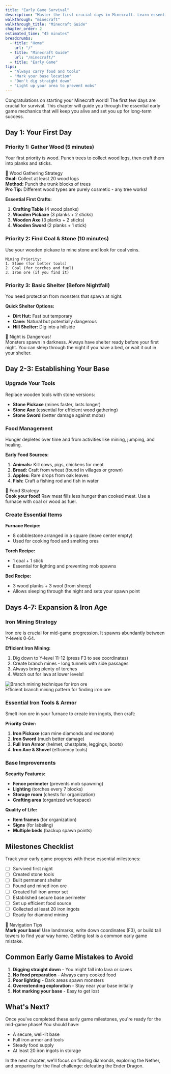 ```yaml
---
title: "Early Game Survival"
description: "Master the first crucial days in Minecraft. Learn essential survival skills, basic tools, and how to thrive in your new world."
walkthrough: "minecraft"
walkthrough_title: "Minecraft Guide"
chapter_order: 2
estimated_time: "45 minutes"
breadcrumbs:
  - title: "Home"
    url: "/"
  - title: "Minecraft Guide"
    url: "/minecraft/"
  - title: "Early Game"
tips:
  - "Always carry food and tools"
  - "Mark your base location"
  - "Don't dig straight down"
  - "Light up your area to prevent mobs"
---
```


Congratulations on starting your Minecraft world! The first few days are crucial for survival. This chapter will guide you through the essential early game mechanics that will keep you alive and set you up for long-term success.

## Day 1: Your First Day

### Priority 1: Gather Wood (5 minutes)
Your first priority is wood. Punch trees to collect wood logs, then craft them into planks and sticks.

<div class="tip-box">
  <div class="tip-title">🌳 Wood Gathering Strategy</div>
  <strong>Goal:</strong> Collect at least 20 wood logs<br>
  <strong>Method:</strong> Punch the trunk blocks of trees<br>
  <strong>Pro Tip:</strong> Different wood types are purely cosmetic - any tree works!
</div>

**Essential First Crafts:**
1. **Crafting Table** (4 wood planks)
2. **Wooden Pickaxe** (3 planks + 2 sticks)
3. **Wooden Axe** (3 planks + 2 sticks)
4. **Wooden Sword** (2 planks + 1 stick)

### Priority 2: Find Coal & Stone (10 minutes)
Use your wooden pickaxe to mine stone and look for coal veins.

```
Mining Priority:
1. Stone (for better tools)
2. Coal (for torches and fuel)
3. Iron ore (if you find it)
```

### Priority 3: Basic Shelter (Before Nightfall)
You need protection from monsters that spawn at night.

**Quick Shelter Options:**
- **Dirt Hut:** Fast but temporary
- **Cave:** Natural but potentially dangerous
- **Hill Shelter:** Dig into a hillside

<div class="tip-box warning">
  <div class="tip-title">🌙 Night is Dangerous!</div>
  Monsters spawn in darkness. Always have shelter ready before your first night. You can sleep through the night if you have a bed, or wait it out in your shelter.
</div>

## Day 2-3: Establishing Your Base

### Upgrade Your Tools
Replace wooden tools with stone versions:
- **Stone Pickaxe** (mines faster, lasts longer)
- **Stone Axe** (essential for efficient wood gathering)
- **Stone Sword** (better damage against mobs)

### Food Management
Hunger depletes over time and from activities like mining, jumping, and healing.

**Early Food Sources:**
1. **Animals:** Kill cows, pigs, chickens for meat
2. **Bread:** Craft from wheat (found in villages or grown)
3. **Apples:** Rare drops from oak leaves
4. **Fish:** Craft a fishing rod and fish in water

<div class="tip-box success">
  <div class="tip-title">🍖 Food Strategy</div>
  <strong>Cook your food!</strong> Raw meat fills less hunger than cooked meat. Use a furnace with coal or wood as fuel.
</div>

### Create Essential Items

**Furnace Recipe:**
- 8 cobblestone arranged in a square (leave center empty)
- Used for cooking food and smelting ores

**Torch Recipe:**
- 1 coal + 1 stick
- Essential for lighting and preventing mob spawns

**Bed Recipe:**
- 3 wood planks + 3 wool (from sheep)
- Allows sleeping through the night and sets your spawn point

## Days 4-7: Expansion & Iron Age

### Iron Mining Strategy
Iron ore is crucial for mid-game progression. It spawns abundantly between Y-levels 0-64.

**Efficient Iron Mining:**
1. Dig down to Y-level 11-12 (press F3 to see coordinates)
2. Create branch mines - long tunnels with side passages
3. Always bring plenty of torches
4. Watch out for lava at lower levels!

<div class="screenshot">
  <img src="{{ '/assets/images/minecraft-branch-mine.png' | relative_url }}" alt="Branch mining technique for iron ore" loading="lazy">
  <div class="caption">Efficient branch mining pattern for finding iron ore</div>
</div>

### Essential Iron Tools & Armor
Smelt iron ore in your furnace to create iron ingots, then craft:

**Priority Order:**
1. **Iron Pickaxe** (can mine diamonds and redstone)
2. **Iron Sword** (much better damage)
3. **Full Iron Armor** (helmet, chestplate, leggings, boots)
4. **Iron Axe & Shovel** (efficiency tools)

### Base Improvements

**Security Features:**
- **Fence perimeter** (prevents mob spawning)
- **Lighting** (torches every 7 blocks)
- **Storage room** (chests for organization)
- **Crafting area** (organized workspace)

**Quality of Life:**
- **Item frames** (for organization)
- **Signs** (for labeling)
- **Multiple beds** (backup spawn points)

## Milestones Checklist

Track your early game progress with these essential milestones:

- [ ] Survived first night
- [ ] Created stone tools
- [ ] Built permanent shelter
- [ ] Found and mined iron ore
- [ ] Created full iron armor set
- [ ] Established secure base perimeter
- [ ] Set up efficient food source
- [ ] Collected at least 20 iron ingots
- [ ] Ready for diamond mining

<div class="tip-box">
  <div class="tip-title">📍 Navigation Tips</div>
  <strong>Mark your base!</strong> Use landmarks, write down coordinates (F3), or build tall towers to find your way home. Getting lost is a common early game mistake.
</div>

## Common Early Game Mistakes to Avoid

1. **Digging straight down** - You might fall into lava or caves
2. **No food preparation** - Always carry cooked food
3. **Poor lighting** - Dark areas spawn monsters
4. **Overextending exploration** - Stay near your base initially
5. **Not marking your base** - Easy to get lost

## What's Next?

Once you've completed these early game milestones, you're ready for the mid-game phase! You should have:
- A secure, well-lit base
- Full iron armor and tools
- Steady food supply
- At least 20 iron ingots in storage

In the next chapter, we'll focus on finding diamonds, exploring the Nether, and preparing for the final challenge: defeating the Ender Dragon.